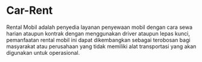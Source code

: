 # Car-Rent
Rental Mobil adalah penyedia layanan penyewaan mobil dengan cara sewa harian ataupun kontrak dengan menggunakan driver ataupun lepas kunci, pemanfaatan rental mobil ini dapat dikembangkan sebagai terobosan bagi masyarakat atau perusahaan yang tidak memiliki alat transportasi yang akan digunakan untuk operasional.
